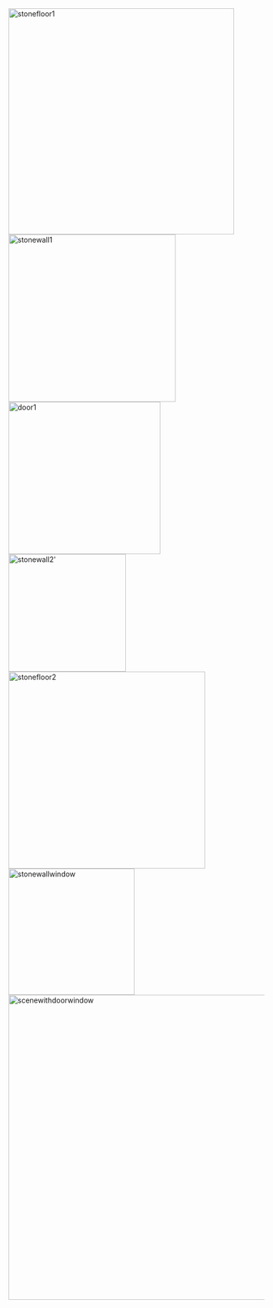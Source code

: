 <img width="444" alt="stonefloor1" src="https://github.com/user-attachments/assets/438391b8-dcd1-4b70-943b-4f4906d0002e" />
<img width="329" alt="stonewall1" src="https://github.com/user-attachments/assets/ecb6f0de-806d-472b-a0f6-2240bca214ef" />
<img width="299" alt="door1" src="https://github.com/user-attachments/assets/44a52b32-21d4-45db-aa41-1275f7ca83b5" />
<img width="231" alt="stonewall2'" src="https://github.com/user-attachments/assets/a6b92b1b-28cd-4116-b94a-0073c5d0d870" />
<img width="387" alt="stonefloor2" src="https://github.com/user-attachments/assets/bdfcb7fe-1012-493b-ac37-325e98d0dd7e" />
<img width="248" alt="stonewallwindow" src="https://github.com/user-attachments/assets/8e3b9986-bdaa-48e8-9c38-71cdbf9673fc" />
<img width="599" alt="scenewithdoorwindow" src="https://github.com/user-attachments/assets/5eedfd16-fb42-4056-a0e3-5f629508d636" />
